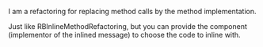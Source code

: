 I am a refactoring for replacing method calls by the method implementation.

Just like RBInlineMethodRefactoring, but you can provide the component (implementor of the inlined message) to choose the code to inline with.